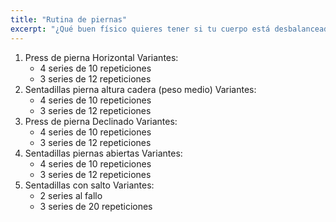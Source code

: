 ```yaml
---
title: "Rutina de piernas"
excerpt: "¿Qué buen físico quieres tener si tu cuerpo está desbalanceado? Sigue esta rutina para evitar el fenómeno 'patas de pollo'"
---
```

1. Press de pierna Horizontal
   Variantes:
   - 4 series de 10 repeticiones
   - 3 series de 12 repeticiones
2. Sentadillas pierna altura cadera (peso medio)
    Variantes:
   - 4 series de 10 repeticiones
   - 3 series de 12 repeticiones
3. Press de pierna Declinado
   Variantes:
   - 4 series de 10 repeticiones
   - 3 series de 12 repeticiones
4. Sentadillas piernas abiertas
   Variantes:
   - 4 series de 10 repeticiones
   - 3 series de 12 repeticiones
5. Sentadillas con salto
   Variantes:
   - 2 series al fallo
   - 3 series de 20 repeticiones